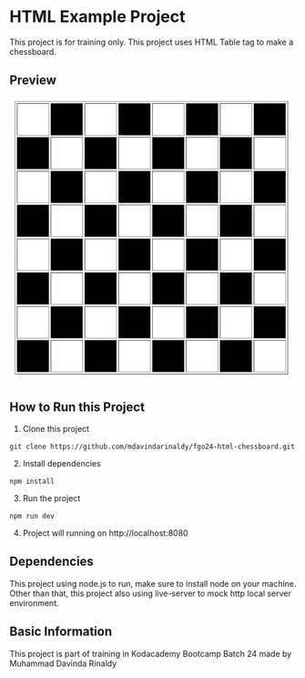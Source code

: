 # HTML Example Project

This project is for training only. This project uses HTML Table tag to make a chessboard. 

## Preview

![Preview](/preview.png)

## How to Run this Project

1. Clone this project
```
git clone https://github.com/mdavindarinaldy/fgo24-html-chessboard.git
```
2. Install dependencies
```
npm install
``` 
3. Run the project
```
npm run dev
```
4. Project will running on http://localhost:8080

## Dependencies
This project using node.js to run, make sure to install node on your machine. Other than that, this project also using live-server to mock http local server environment.

## Basic Information
This project is part of training in Kodacademy Bootcamp Batch 24 made by Muhammad Davinda Rinaldy
